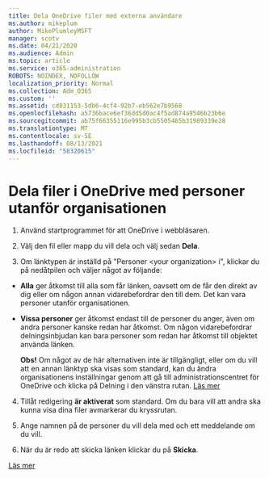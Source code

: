 ```yaml
---
title: Dela OneDrive filer med externa användare
ms.author: mikeplum
author: MikePlumleyMSFT
manager: scotv
ms.date: 04/21/2020
ms.audience: Admin
ms.topic: article
ms.service: o365-administration
ROBOTS: NOINDEX, NOFOLLOW
localization_priority: Normal
ms.collection: Adm_O365
ms.custom: ''
ms.assetid: cd031153-5db6-4cf4-92b7-eb562e7b9568
ms.openlocfilehash: a5736bace6ef36dd5d0ac4f5ad874a9546b23b6e
ms.sourcegitcommit: ab75f66355116e995b3cb5505465b31989339e28
ms.translationtype: MT
ms.contentlocale: sv-SE
ms.lasthandoff: 08/13/2021
ms.locfileid: "58320615"
---
```

# <a name="share-files-in-onedrive-with-people-outside-your-organization"></a>Dela filer i OneDrive med personer utanför organisationen

1. Använd startprogrammet för att OneDrive i webbläsaren. 
    
2. Välj den fil eller mapp du vill dela och välj sedan **Dela**. 
    
3. Om länktypen är inställd på "Personer \<your organization\> i", klickar du på nedåtpilen och väljer något av följande: 
    
  - **Alla** ger åtkomst till alla som får länken, oavsett om de får den direkt av dig eller om någon annan vidarebefordrar den till dem. Det kan vara personer utanför organisationen. 
    
  - **Vissa personer** ger åtkomst endast till de personer du anger, även om andra personer kanske redan har åtkomst. Om någon vidarebefordrar delningsinbjudan kan bara personer som redan har åtkomst till objektet använda länken. 
    
    **Obs!** Om något av de här alternativen inte är tillgängligt, eller om du vill att en annan länktyp ska visas som  standard, kan du ändra organisationens inställningar genom att gå till administrationscentret för OneDrive och klicka på Delning i den vänstra rutan. [Läs mer](https://go.microsoft.com/fwlink/?linkid=871961)
  
4. Tillåt redigering **är aktiverat** som standard. Om du bara vill att andra ska kunna visa dina filer avmarkerar du kryssrutan. 
    
5. Ange namnen på de personer du vill dela med och ett meddelande om du vill.
    
6. När du är redo att skicka länken klickar du på **Skicka**. 
    
[Läs mer](https://go.microsoft.com/fwlink/?linkid=871861)
  

